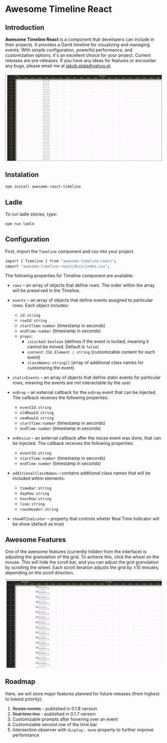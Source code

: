 # Awesome Timeline React

## Introduction

**Awesome Timeline React** is a component that developers can include in their projects. It provides a Gantt timeline for visualizing and managing events. With simple configuration, powerful performance, and customization options, it's an excellent choice for your project. Current releases are pre-releases. If you have any ideas for features or encounter any bugs, please email me at [jakub.plata@yahoo.pl](mailto:jakub.plata@yahoo.pl).

![](https://raw.githubusercontent.com/Plageros/awesome-timeline-react/master/public/gifs/demo-overview.gif)

## Instalation

```sh
npm install awesome-react-timeline
```

## Ladle

To run ladle stories, type:

```sh
npm run ladle
```

## Configuration

First, import the `Timeline` component and css into your project.

```sh
import { Timeline } from "awesome-timeline-react";
import "awesome-timeline-react/dist/index.css";
```

The following properties for Timeline component are available:

- `rows` – an array of objects that define rows. The order within the array will be preserved in the Timeline.

- `events` – an array of objects that define events assigned to particular rows. Each object includes:

  - `id`: `string`
  - `rowId`: `string`
  - `startTime`: `number` (timestamp in seconds)
  - `endTime`: `number` (timestamp in seconds)
  - `props`:
    - `isLocked`: `boolean` (defines if the event is locked, meaning it cannot be moved. Default is `false`)
    - `content`: `JSX.Element | string` (customizable content for each event)
    - `classNames`: `string[]` (array of additional class names for customizing the event)

- `staticEvents` – an array of objects that define static events for particular rows, meaning the events are not interactable by the user.

- `onDrop` – an external callback for the `onDrop` event that can be injected. The callback receives the following properties:

  - `eventId`: `string`
  - `oldRowId`: `string`
  - `newRowId`: `string`
  - `startTime`: `number` (timestamp in seconds)
  - `endTime`: `number` (timestamp in seconds)

- `onResize` – an external callback after the resize event was done, that can be injected. The callback receives the following properties:

  - `eventId`: `string`
  - `startTime`: `number` (timestamp in seconds)
  - `endTime`: `number` (timestamp in seconds)

- `additionalClassNames` – contains additional class names that will be included within elements:

  - `timeBar`: `string`
  - `dayRow`: `string`
  - `hourRow`: `string`
  - `line`: `string`
  - `rowsHeader`: `string`

- `showRTIndicator` – property that controls wheter Real Time Indicator will be show (default as true)

## Awesome Features

One of the awesome features (currently hidden from the interface) is adjusting the granulation of the grid. To achieve this, click the wheel on the mouse. This will hide the scroll bar, and you can adjust the grid granulation by scrolling the wheel. Each scroll iteration adjusts the grid by ±15 minutes, depending on the scroll direction.

![](https://raw.githubusercontent.com/Plageros/awesome-timeline-react/master/public/gifs/demo-grid-granulation.gif)

## Roadmap

Here, we will store major features planned for future releases (from highest to lowest priority):

1. ~~Resize events~~ - published in 0.1.8 version
2. ~~Real time line~~ - published in 0.1.7 version
3. Customizable prompts after hovering over an event
4. Customizable second row of the time bar
5. Intersection observer with `display: none` property to further improve performance

